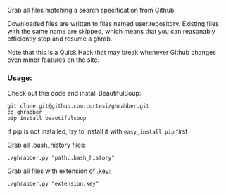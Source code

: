 Grab all files matching a search specification from Github. 

Downloaded files are written to files named user.repository. Existing files
with the same name are skipped, which means that you can reasonably efficiently
stop and resume a ghrab. 

Note that this is a Quick Hack that may break whenever Github changes even
minor features on the site.


### Usage:

Check out this code and install BeautifulSoup: 

    git clone git@github.com:cortesi/ghrabber.git
    cd ghrabber
    pip install beautifulsoup
    
If pip is not installed, try to install it with `easy_install pip` first

Grab all .bash_history files:

    ./ghrabber.py "path:.bash_history"

Grab all files with extension of .key:

    ./ghrabber.py "extension:key"
